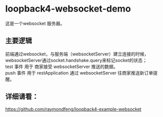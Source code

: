 # loopback4-websocket-demo

这是一个websocket 服务器。


## 主要逻辑
前端通过websocket，与服务端（websocketServer）建立连接的时候，websocketServer通过socket.handshake.query来标记socket的状态；<br/>
test 事件 用于 商家接受 websocketServer 推送的数据。<br/>
push 事件 用于 restApplication 通过 websocketServer 往商家推送新订单提醒。 <br/>



## 详细请看：

https://github.com/raymondfeng/loopback4-example-websocket
